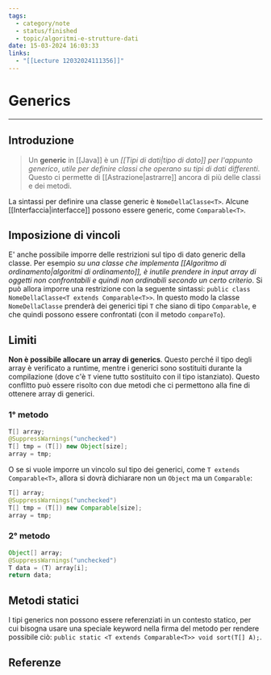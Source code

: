 ```yaml
---
tags:
  - category/note
  - status/finished
  - topic/algoritmi-e-strutture-dati
date: 15-03-2024 16:03:33
links:
  - "[[Lecture 12032024111356]]"
---
```

# Generics
---
## Introduzione
> Un **generic** in [[Java]] è un _[[Tipi di dati|tipo di dato]] per l'appunto generico_, _utile per definire classi che operano su tipi di dati differenti_. Questo ci permette di [[Astrazione|astrarre]] ancora di più delle classi e dei metodi.

La sintassi per definire una classe generic è `NomeDellaClasse<T>`. Alcune [[Interfaccia|interfacce]] possono essere generic, come `Comparable<T>`.

## Imposizione di vincoli
E' anche possibile imporre delle restrizioni sul tipo di dato generic della classe. Per esempio _su una classe che implementa [[Algoritmo di ordinamento|algoritmi di ordinamento]], è inutile prendere in input array di oggetti non confrontabili e quindi non ordinabili secondo un certo criterio_. Si può allora imporre una restrizione con la seguente sintassi: `public class NomeDellaClasse<T extends Comparable<T>>`. In questo modo la classe `NomeDellaClasse` prenderà dei generici tipi `T` che siano di tipo `Comparable`, e che quindi possono essere confrontati (con il metodo `compareTo`).

## Limiti
**Non è possibile allocare un array di generics**. Questo perché il tipo degli array è verificato a runtime, mentre i generici sono sostituiti durante la compilazione (dove c'è `T` viene tutto sostituito con il tipo istanziato). Questo conflitto può essere risolto con due metodi che ci permettono alla fine di ottenere array di generici.

### 1° metodo
```java
T[] array;
@SuppressWarnings("unchecked")
T[] tmp = (T[]) new Object[size];
array = tmp;
```

O se si vuole imporre un vincolo sul tipo dei generici, come `T extends Comparable<T>`, allora si dovrà dichiarare non un `Object` ma un `Comparable`:
```java
T[] array;
@SuppressWarnings("unchecked")
T[] tmp = (T[]) new Comparable[size];
array = tmp;
```

### 2° metodo
```java
Object[] array;
@SuppressWarnings("unchecked")
T data = (T) array[i];
return data;
```

## Metodi statici
I tipi generics non possono essere referenziati in un contesto statico, per cui bisogna usare una speciale keyword nella firma del metodo per rendere possibile ciò: `public static <T extends Comparable<T>> void sort(T[] A);`.

## Referenze